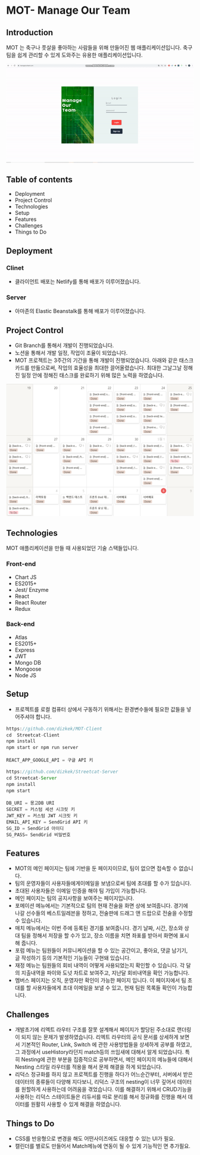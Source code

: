# MOT- Manage Our Team

## Introduction

MOT 는 축구나 풋살을 좋아하는 사람들을 위해 만들어진 웹 애플리케이션입니다. 축구팀을 쉽게 관리할 수 있게 도와주는 유용한 애플리케이션입니다.

![Farmers Market Finder Demo](demo/MOT.gif)

## Table of contents

- Deployment
- Project Control
- Technologies
- Setup
- Features
- Challenges
- Things  to Do

## Deployment

### Clinet

- 클라이언트 배포는 Netlify를 통해 배포가 이루어졌습니다.

### Server

- 아마존의 Elastic Beanstalk를 통해 배포가 이루어졌습니다.

## Project Control

- Git Branch를 통해서 개발이 진행되었습니다.
- 노션을 통해서 개발 일정, 작업이 조율이 되었습니다.
- MOT 프로젝트는 3주간의 기간을 통해 개발이 진행되었습니다.  아래와 같은 태스크카드를 만듦으로써, 작업의 효율성을 최대한 끌어올렸습니다. 최대한 그날그날 정해진 일정 안에 정해진 태스크를 완료하기 위해 많은 노력을 하였습니다.

![Farmers Market Finder Demo](demo/taskcard.png)

## Technologies

MOT 애플리케이션을 만들 때 사용되었던 기술 스택들입니다.

### Front-end

- Chart JS
- ES2015+
- Jest/ Enzyme
- React
- React Router
- Redux

### Back-end

- Atlas
- ES2015+
- Express
- JWT
- Mongo DB
- Mongoose
- Node JS

## Setup

- 프로젝트를 로컬 컴퓨터 상에서 구동하기 위해서는 환경변수들에 필요한 값들을 넣어주셔야 합니다.

```jsx
https://github.com/dizkek/MOT-Client
cd  Streetcat-Client
npm install
npm start or npm run server

REACT_APP_GOOGLE_API = 구글 API 키
```

```jsx
https://github.com/dizkek/Streetcat-Server
cd Streetcat-Server
npm install
npm start

DB_URI = 몽고DB URI
SECRET = 커스텀 세션 시크릿 키
JWT_KEY = 커스텀 JWT 시크릿 키
EMAIL_API_KEY = SendGrid API 키
SG_ID = SendGrid 아이디
SG_PASS= SendGrid 비밀번호
```

## Features

- MOT의 메인 페이지는 팀에 기반을 둔 페이지이므로, 팀이 없으면 접속할 수 없습니다.
- 팀의 운영자들이 사용자들에게이메일을 보냄으로써 팀에 초대를 할 수가 있습니다.
- 초대된 사용자들은 이메일 인증을 해야 팀 가입이 가능합니다.
- 메인 페이지는 팀의 공지사항을 보여주는 페이지입니다.
- 포메이션 메뉴에서는 기본적으로 팀의 현재 전술을 화면 상에 보여줍니다.  경기에 나갈 선수들의 베스트일레븐을 정하고, 전술판에 드래그 앤 드랍으로 전술을 수정할 수 있습니다.
- 매치 메뉴에서는 이번 주에 등록된 경기를 보여줍니다. 경기 날짜, 시간, 장소와 상대 팀을 정해서 저장을 할 수가 있고, 장소 이름을 치면 좌표를 받아서 화면에 표시해 줍니다.
- 포럼 메뉴는 팀원들이 커뮤니케이션을 할 수 있는 공간이고, 좋아요, 댓글 남기기, 글 작성하기 등의 기본적인 기능들이 구현돼 있습니다.
- 재정 메뉴는 팀원들의 회비 내역이 어떻게 사용되었는지 확인할 수 있습니다.  각 달의 지출내역을 파이와 도넛 차트로 보여주고, 지난달 회비내역을 확인 가능합니다.
- 멤버스 페이지는 오직, 운영자만 확인이 가능한 페이지 입니다.  이 페이지에서 팀 초대를 할 사용자들에게 초대 이메일을 보낼 수 있고, 현재 팀원 목록들 확인이 가능합니다.

## Challenges

- 개발초기에 리엑트 라우터 구조를 잘못 설계해서 페이지가 할당된 주소대로  랜더링이 되지 않는 문제가 발생하였습니다. 리엑트 라우터의 공식 문서를 상세하게 보면서 기본적인 Router, Link, Switch 에 관한 사용방법들을 상세하게 공부를 하였고, 그 과정에서 useHistory라던지 match등의 쓰임새에 대해서 알게 되었습니다. 특히 Nesting에 관한 부분을 집중적으로 공부하면서, 메인 페이지의 메뉴들에 대해서 Nesting 스타일 라우터를 적용을 해서 문제 해결을 하게 되었습니다.
- 리덕스 정규화를 하지 않고 프로젝트를 진행을 하다가 어느순간부터, 서버에서 받은 데이터의 종류들이 다양해 지다보니, 리덕스 구조의 nesting이 너무 깊어서 데이터를 원할하게 사용하는데 어려움을 겪었습니다. 이를 해결하기 위해서 CRUD기능을 사용하는 리덕스 스테이트들은 리듀서를 따로 분리를 해서 정규화를 진행을 해서 데이터를 원활히 사용할 수 있게 해결을 하였습니다.

## Things to Do

- CSS를 반응형으로 변경을 해도 어떤사이즈에도 대응할 수 있는 UI가 필요.
- 캘린더를 별로도 만들어서 Match메뉴에 연동이 될 수 있게 기능적인 면 추가필요.